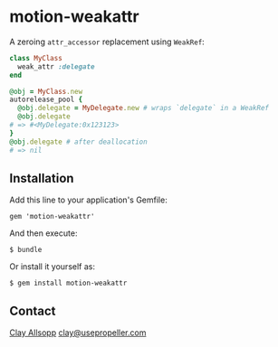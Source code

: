 # motion-weakattr

A zeroing `attr_accessor` replacement using `WeakRef`:

```ruby
class MyClass
  weak_attr :delegate
end

@obj = MyClass.new
autorelease_pool {
  @obj.delegate = MyDelegate.new # wraps `delegate` in a WeakRef
  @obj.delegate
# => #<MyDelegate:0x123123>
}
@obj.delegate # after deallocation
# => nil
```


## Installation

Add this line to your application's Gemfile:

    gem 'motion-weakattr'

And then execute:

    $ bundle

Or install it yourself as:

    $ gem install motion-weakattr


## Contact

[Clay Allsopp](http://twitter.com/clayallsopp)
[clay@usepropeller.com](mailto:clay@usepropeller.com)
